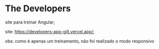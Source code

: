 # The Developers

site para treinar Angular;

site: https://developers-app-gilt.vercel.app/;

obs: como é apenas um treinamento, não foi realizado o modo responsivo